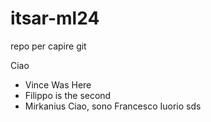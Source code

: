 # itsar-ml24
repo per capire git

Ciao

- Vince Was Here
- Filippo is the second 
- Mirkanius
Ciao, sono Francesco Iuorio sds

